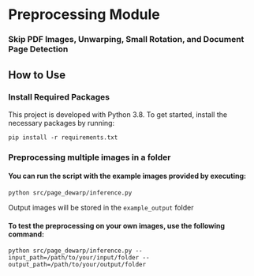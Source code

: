 # Preprocessing Module
### Skip PDF Images, Unwarping, Small Rotation, and Document Page Detection

## How to Use

### Install Required Packages

This project is developed with Python 3.8. To get started, install the necessary packages by running:

```
pip install -r requirements.txt
```

### Preprocessing multiple images in a folder
<!-- 
#### Option 1: Use `inference.ipynb` file -->

#### You can run the script with the example images provided by executing:
```
python src/page_dewarp/inference.py
```
Output images will be stored in the `example_output` folder

#### To test the preprocessing on your own images, use the following command:
```
python src/page_dewarp/inference.py --input_path=/path/to/your/input/folder --output_path=/path/to/your/output/folder
```